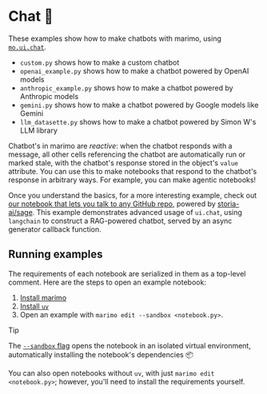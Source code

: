 # Chat 💬

These examples show how to make chatbots with marimo, using [`mo.ui.chat`](https://docs.marimo.io/api/inputs/chat.html#marimo.ui.chat).

- `custom.py` shows how to make a custom chatbot
- `openai_example.py` shows how to make a chatbot powered by OpenAI models
- `anthropic_example.py` shows how to make a chatbot powered by Anthropic models
- `gemini.py` shows how to make a chatbot powered by Google models like Gemini
- `llm_datasette.py` shows how to make a chatbot powered by Simon W's LLM library

Chatbot's in marimo are _reactive_: when the chatbot responds with a message,
all other cells referencing the chatbot are automatically run or marked
stale, with the chatbot's response stored in the object's `value` attribute.
You can use this to make notebooks that respond to the chatbot's response
in arbitrary ways. For example, you can make agentic notebooks!

Once you understand the basics, for a more interesting example, check out
[our notebook that lets you talk to any GitHub repo](../../third_party/sage/),
powered by [storia-ai/sage](https://github.com/storia-ai/sage). This example demonstrates advanced usage
of `ui.chat`, using `langchain` to construct a RAG-powered chatbot, served by
an async generator callback function.

## Running examples

The requirements of each notebook are serialized in them as a top-level
comment. Here are the steps to open an example notebook:

1. [Install marimo](https://docs.marimo.io/getting_started/index.html#installation)
2. [Install `uv`](https://github.com/astral-sh/uv/?tab=readme-ov-file#installation)
3. Open an example with `marimo edit --sandbox <notebook.py>`.

> [!TIP]
> The [`--sandbox` flag](https://docs.marimo.io/guides/editor_features/package_management.html) opens the notebook in an isolated virtual environment,
> automatically installing the notebook's dependencies 📦

You can also open notebooks without `uv`, with just `marimo edit <notebook.py>`;
however, you'll need to install the requirements yourself.
